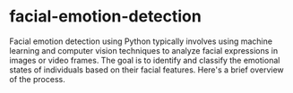 # facial-emotion-detection
Facial emotion detection using Python typically involves using machine learning and computer vision techniques to analyze facial expressions in images or video frames. The goal is to identify and classify the emotional states of individuals based on their facial features. Here's a brief overview of the process.
